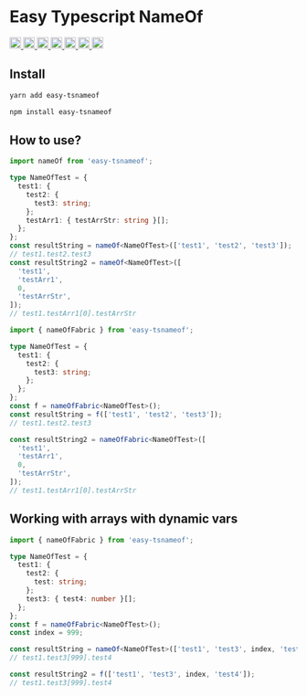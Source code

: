 # Easy Typescript NameOf

<p>
  <a href="https://www.npmjs.com/package/easy-tsnameof">
    <img height="20px" src="https://badgen.net/npm/license/easy-tsnameof" />
  </a>
  <a href="https://www.npmjs.com/package/easy-tsnameof">
    <img height="20px" src="https://badgen.net/npm/v/easy-tsnameof" />
  </a>
  <a href="https://www.npmjs.com/package/easy-tsnameof">
    <img height="20px" src="https://badgen.net/npm/dependents/easy-tsnameof" />
  </a>
  <a href="https://www.npmjs.com/package/easy-tsnameof">
    <img height="20px" src="https://badgen.net/npm/types/easy-tsnameof" />
  </a>
  <a href="https://github.com/kolengri/easy-tsnameof#readme">
    <img height="20px" src="https://badgen.net/github/issues/kolengri/easy-tsnameof" />
  </a>
  <a href="https://bundlephobia.com/result?p=easy-tsnameof">
    <img height="20px" src="https://badgen.net/bundlephobia/min/easy-tsnameof" />
  </a>
  <a href="https://bundlephobia.com/result?p=easy-tsnameof">
    <img height="20px" src="https://badgen.net/bundlephobia/minzip/easy-tsnameof" />
  </a>
</p>

## Install

```bash
yarn add easy-tsnameof
```

```bash
npm install easy-tsnameof
```

## How to use?

```ts
import nameOf from 'easy-tsnameof';

type NameOfTest = {
  test1: {
    test2: {
      test3: string;
    };
    testArr1: { testArrStr: string }[];
  };
};
const resultString = nameOf<NameOfTest>(['test1', 'test2', 'test3']);
// test1.test2.test3
const resultString2 = nameOf<NameOfTest>([
  'test1',
  'testArr1',
  0,
  'testArrStr',
]);
// test1.testArr1[0].testArrStr
```

```ts
import { nameOfFabric } from 'easy-tsnameof';

type NameOfTest = {
  test1: {
    test2: {
      test3: string;
    };
  };
};
const f = nameOfFabric<NameOfTest>();
const resultString = f(['test1', 'test2', 'test3']);
// test1.test2.test3

const resultString2 = nameOfFabric<NameOfTest>([
  'test1',
  'testArr1',
  0,
  'testArrStr',
]);
// test1.testArr1[0].testArrStr
```

## Working with arrays with dynamic vars

```ts
import { nameOfFabric } from 'easy-tsnameof';

type NameOfTest = {
  test1: {
    test2: {
      test: string;
    };
    test3: { test4: number }[];
  };
};
const f = nameOfFabric<NameOfTest>();
const index = 999;

const resultString = nameOf<NameOfTest>(['test1', 'test3', index, 'test4']);
// test1.test3[999].test4

const resultString2 = f(['test1', 'test3', index, 'test4']);
// test1.test3[999].test4
```
